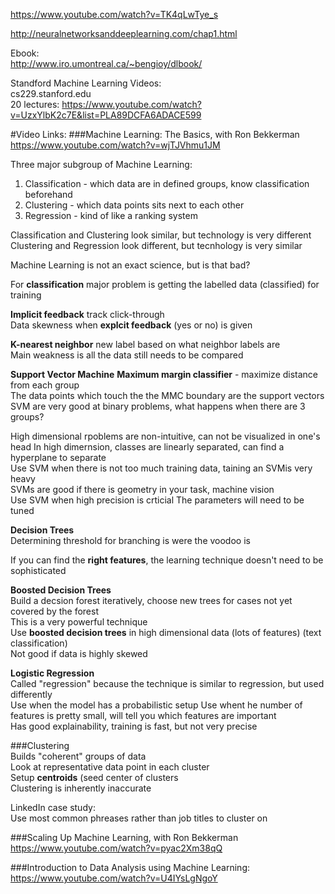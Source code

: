 https://www.youtube.com/watch?v=TK4qLwTye_s  

http://neuralnetworksanddeeplearning.com/chap1.html  

Ebook:  
http://www.iro.umontreal.ca/~bengioy/dlbook/  


Standford Machine Learning Videos:  
cs229.stanford.edu  
20 lectures: https://www.youtube.com/watch?v=UzxYlbK2c7E&list=PLA89DCFA6ADACE599  

#Video Links:
###Machine Learning: The Basics, with Ron Bekkerman
https://www.youtube.com/watch?v=wjTJVhmu1JM  

Three major subgroup of Machine Learning:
1. Classification - which data are in defined groups, know classification beforehand  
2. Clustering - which data points sits next to each other  
3. Regression - kind of like a ranking system  

Classification and Clustering look similar, but technology is very different
Clustering and Regression look different, but tecnhology is very similar  

Machine Learning is not an exact science, but is that bad?  

For **classification** major problem is getting the labelled data (classified) for training

**Implicit feedback** track click-through  
Data skewness when **explcit feedback** (yes or no) is given  

**K-nearest neighbor** new label based on what neighbor labels are  
Main weakness is all the data still needs to be compared  

**Support Vector Machine** 
**Maximum margin classifier** - maximize distance from each group  
The data points which touch the the MMC boundary are the support vectors  
SVM are very good at binary problems, what happens when there are 3 groups?  

High dimensional rpoblems are non-intuitive, can not be visualized in one's head
In high dimernsion, classes are linearly separated, can find a hyperplane to separate  
Use SVM when there is not too much training data, taining an SVMis very heavy  
SVMs are good if there is geometry in your task, machine vision  
Use SVM when high precision is crticial
The parameters will need to be tuned

**Decision Trees**  
Determining threshold for branching is were the voodoo is  

If you can find the **right features**, the learning technique doesn't need to be sophisticated  

**Boosted Decision Trees**  
Build a decsion forest iteratively, choose new trees for cases not yet covered by the forest  
This is a very powerful technique  
Use **boosted decision trees** in high dimensional data (lots of features) (text classification)  
Not good if data is highly skewed  

**Logistic Regression**  
Called "regression" because the technique is similar to regression, but used differently  
Use when the model has a probabilistic setup
Use whent he number of features is pretty small, will tell you which features are important  
Has good explainability, training is fast, but not very precise  

###Clustering  
Builds "coherent" groups of data  
Look at representative data point in each cluster  
Setup **centroids** (seed center of clusters  
Clustering is inherently inaccurate  

LinkedIn case study:  
Use most common phreases rather than job titles to cluster on  

###Scaling Up Machine Learning, with Ron Bekkerman
https://www.youtube.com/watch?v=pyac2Xm38qQ  


###Introduction to Data Analysis using Machine Learning:  
https://www.youtube.com/watch?v=U4IYsLgNgoY  


